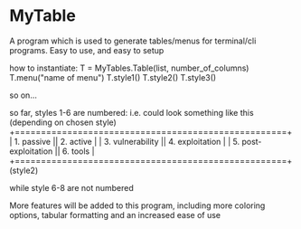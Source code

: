 # MyTable
A program which is used to generate tables/menus for terminal/cli programs. Easy to use, and easy to setup

how to instantiate:
T = MyTables.Table(list, number_of_columns)
T.menu("name of menu")
T.style1()
T.style2()
T.style3()

so on...

so far, styles 1-6 are numbered:
i.e. could look something like this (depending on chosen style)
+====================================================+
|  1. passive             ||  2. active              |
|  3. vulnerability       ||  4. exploitation        |
|  5. post-exploitation   ||  6. tools               |
+====================================================+ 
                                            (style2)
                                            
while style 6-8 are not numbered

More features will be added to this program, including more coloring options, tabular formatting and an increased ease of use
